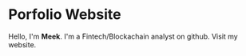 # Porfolio Website

Hello, I'm **Meek**. I'm a Fintech/Blockachain analyst on github. Visit my website.